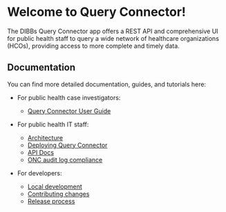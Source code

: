 # Welcome to Query Connector!

The DIBBs Query Connector app offers a REST API and comprehensive UI for public health staff to query a wide network of healthcare organizations (HCOs), providing access to more complete and timely data.

## Documentation

You can find more detailed documentation, guides, and tutorials here:

- For public health case investigators:

  - [Query Connector User Guide](docs/user-guide)

- For public health IT staff:

  - [Architecture](docs/architecture)
  - [Deploying Query Connector](docs/deployment)
  - [API Docs](docs/api)
  - [ONC audit log compliance](docs/audit-log)

- For developers:

  - [Local development](docs/development)
  - [Contributing changes](docs/contributing)
  - [Release process](docs/release)
